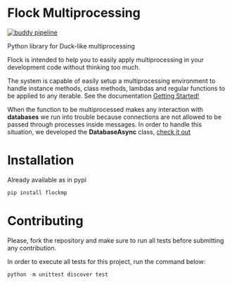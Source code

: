 # Flock Multiprocessing

[![buddy pipeline](https://104.154.213.146:17003/captalys/flock/pipelines/pipeline/1/badge.svg?token=66ad3d889d3b182491f0ca4715770f5e870e7e2f590d98ee60bcac0da9d9d623 "buddy pipeline")](https://104.154.213.146:17003/captalys/flock/pipelines/pipeline/1)

Python library for Duck-like multiprocessing 

Flock is intended to help you to easily apply multiprocessing in your development code without thinking too much.

The system is capable of easily setup a multiprocessing environment to handle instance methods, class methods, lambdas and regular functions to be applied to any iterable. See the documentation [Getting Started!](http://flock.readthedocs.io/en/master/starting.html)


When the function to be multiprocessed makes any interaction with **databases** we run into trouble because connections are not allowed to be passed through processes inside messages. In order to handle this situation, we developed the **DatabaseAsync** class, [check it out](http://flock.readthedocs.io/en/master/starting.html#database-dependent-functions)


# Installation

Already available as in pypi

``` python
pip install flockmp
```



# Contributing

Please, fork the repository and make sure to run all tests before submitting any contribution.

In order to execute all tests for this project, run the command below:

``` python
python -m unittest discover test
```
